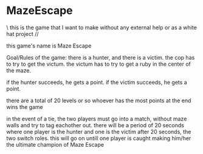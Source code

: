 # MazeEscape
\\ this is the game that I want to make without any external help or as a white hat project //

this game's name is Maze Escape

Goal/Rules of the game:
there is a hunter, and there is a victim.
the cop has to try to get the victum.
the victum has to try to get a ruby in the center of the maze.

if the hunter succeeds, he gets a point.
if the victim succeeds, he gets a point.

there are a total of 20 levels or so
whoever has the most points at the end wins the game

in the event of a tie, the two players must go into a match, without maze walls and try to tag eachother out.
there will be a period of 20 seconds where one player is the hunter and one is the victim after 20 seconds, the two switch roles.
this will go on untill one player is caught making him/her the ultimate champion of Maze Escape
